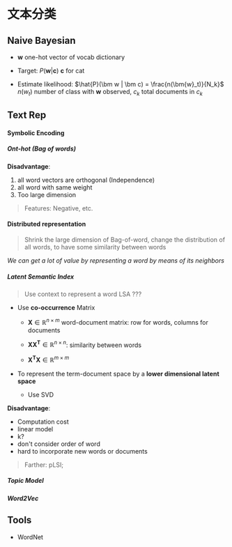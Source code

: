 # 文本分类

## Naive Bayesian

- $\bm{w}$ one-hot vector of vocab dictionary
- Target: $P(\bm{w} | \bm{c})$ $\bm{c}$ for cat

- Estimate likelihood: $\hat{P}(\bm w | \bm c) = \frac{n(\bm{w}_t)}{N_k}$ $n(w_t)$ number of class with $\bm{w}$ observed, $c_k$ total documents in $c_k$

## Text Rep

#### Symbolic Encoding

##### Ont-hot (Bag of words)

**Disadvantage**:
1. all word vectors are orthogonal (Independence)
2. all word with same weight
3. Too large dimension

> Features:
> Negative, etc.

#### Distributed representation

> Shrink the large dimension of Bag-of-word, change the distribution of all words, to have some similarity between words

*We can get a lot of value by representing a word by means of its neighbors*

##### Latent Semantic Index

> Use context to represent a word
> LSA ??? 

- Use **co-occurrence** Matrix
    - $\bm{X}\in \mathbb{R}^{n\times m}$ word-document matrix: row for words, columns for documents
    
    - $\bm{XX^T}\in \mathbb{R}^{n\times n}$: similarity between words
    - $\bm{X^TX}\in \mathbb{R}^{m \times m}$
    
- To represent the term-document space by a **lower dimensional latent space**
    - Use SVD
    
**Disadvantage**:
- Computation cost
- linear model
- k?
- don't consider order of word
- hard to incorporate new words or documents

> Farther: pLSI;

##### Topic Model

##### Word2Vec

## Tools

- WordNet